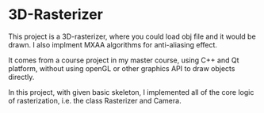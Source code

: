 # 3D-Rasterizer

This project is a 3D-rasterizer, where you could load obj file and it would be drawn.
I also implment MXAA algorithms for anti-aliasing effect.

It comes from a course project in my master course, using C++ and Qt platform, without using openGL or other graphics API to draw objects directly.

In this project, with given basic skeleton, I implemented all of the core logic of rasterization, i.e. the class Rasterizer and Camera.
